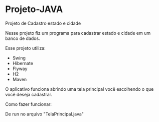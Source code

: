 # Projeto-JAVA

 Projeto de Cadastro estado e cidade

Nesse projeto fiz um programa para cadastrar estado e cidade em um banco de dados.

Esse projeto utiliza:

- Swing
- Hibernate
- Flyway
- H2
- Maven

O aplicativo funciona abrindo uma tela principal você escolhendo o que você deseja cadastrar.

Como fazer funcionar:

De run no arquivo "TelaPrincipal.java"
